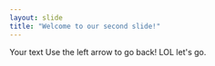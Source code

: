 ```yaml
---
layout: slide
title: "Welcome to our second slide!"
---
```

Your text
Use the left arrow to go back!
LOL let's go.
